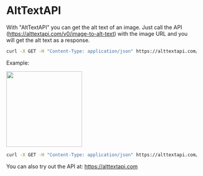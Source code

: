 # AltTextAPI

With "AltTextAPI" you can get the alt text of an image. Just call the API (https://alttextapi.com/v0/image-to-alt-text) with the image URL and you will get the alt text as a response.

```sh
curl -X GET -H "Content-Type: application/json" https://alttextapi.com/v0/image-to-alt-text?imageUrl=IMAGE_URL&contextPrompt=CONTEXT_PROMPT
```

Example:

<img src="https://firebasestorage.googleapis.com/v0/b/alt-text-api.appspot.com/o/alt-text-api-demo.png?alt=media&token=db20cad2-d0d1-42e6-a371-a3cf61ab4c48" width=200/>

```sh
curl -X GET -H "Content-Type: application/json" https://alttextapi.com/v0/image-to-alt-text?https%3A%2F%2Ffirebasestorage.googleapis.com%2Fv0%2Fb%2Falt-text-api.appspot.com%2Fo%2Falt-text-api-demo.png%3Falt%3Dmedia%26token%3Ddb20cad2-d0d1-42e6-a371-a3cf61ab4c48
```

You can also try out the API at: https://alttextapi.com
